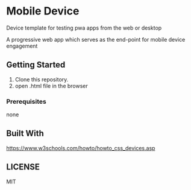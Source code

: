 # Mobile Device
Device template for testing pwa apps from the web or desktop

A progressive web app which serves as the end-point for mobile device engagement

## Getting Started

1. Clone this repository.
2. open .html file in the browser

### Prerequisites

none

## Built With

https://www.w3schools.com/howto/howto_css_devices.asp

## LICENSE
MIT
